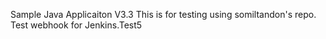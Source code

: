 
Sample Java Applicaiton V3.3
This is for testing using somiltandon's repo.
Test webhook for Jenkins.Test5
